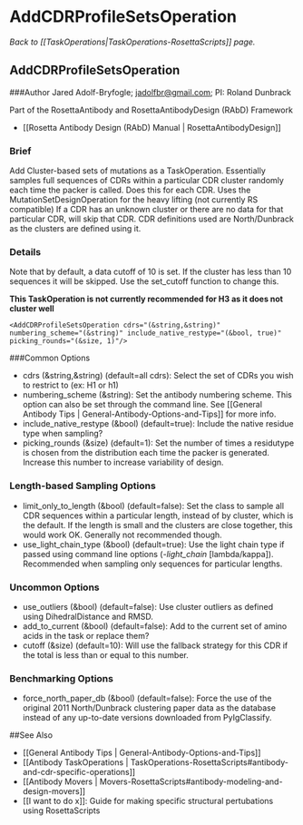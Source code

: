 # AddCDRProfileSetsOperation
*Back to [[TaskOperations|TaskOperations-RosettaScripts]] page.*
## AddCDRProfileSetsOperation

###Author
Jared Adolf-Bryfogle; jadolfbr@gmail.com; 
PI: Roland Dunbrack

Part of the RosettaAntibody and RosettaAntibodyDesign (RAbD) Framework
* [[Rosetta Antibody Design (RAbD) Manual | RosettaAntibodyDesign]]

### Brief
Add Cluster-based sets of mutations as a TaskOperation. Essentially samples full sequences of CDRs within a particular CDR cluster randomly each time the packer is called. Does this for each CDR. Uses the MutationSetDesignOperation for the heavy lifting (not currently RS compatible) If a CDR has an unknown cluster or there are no data for that particular CDR, will skip that CDR. CDR definitions used are North/Dunbrack as the clusters are defined using it.

### Details 

Note that by default, a data cutoff of 10 is set.  If the cluster has less than 10 sequences it will be skipped. Use the set_cutoff function to change this.

**This TaskOperation is not currently recommended for H3 as it does not cluster well**


```
<AddCDRProfileSetsOperation cdrs="(&string,&string)" numbering_scheme="(&string)" include_native_restype="(&bool, true)" picking_rounds="(&size, 1)"/>
```


###Common Options 

-   cdrs (&string,&string) (default=all cdrs):  Select the set of CDRs you wish to restrict to (ex: H1 or h1)
-   numbering_scheme (&string):  Set the antibody numbering scheme.  This option can also be set through the command line.  See [[General Antibody Tips | General-Antibody-Options-and-Tips]] for more info.
-   include_native_restype (&bool) (default=true):  Include the native residue type when sampling? 
-   picking_rounds (&size) (default=1): Set the number of times a residutype is chosen from the distribution each time the packer is generated.  Increase this number to increase variability of design.

### Length-based Sampling Options

-   limit_only_to_length (&bool) (default=false): Set the class to sample all CDR sequences within a particular length, instead of by cluster, which is the default.  If the length is small and the clusters are close together, this would work OK.  Generally not recommended though.
-   use_light_chain_type (&bool) (default=true): Use the light chain type if passed using command line options (_-light_chain_ [lambda/kappa]).  Recommended when sampling only sequences for particular lengths. 

### Uncommon Options
-   use_outliers (&bool) (default=false): Use cluster outliers as defined using DihedralDistance and RMSD.
-   add_to_current (&bool) (default=false): Add to the current set of amino acids in the task or replace them?
-   cutoff (&size) (default=10): Will use the fallback strategy for this CDR if the total is less than or equal to this number.

### Benchmarking Options
-   force_north_paper_db (&bool) (default=false): Force the use of the original 2011 North/Dunbrack clustering paper data as the database instead of any up-to-date versions downloaded from PyIgClassify. 

##See Also

* [[General Antibody Tips | General-Antibody-Options-and-Tips]]
* [[Antibody TaskOperations | TaskOperations-RosettaScripts#antibody-and-cdr-specific-operations]]
* [[Antibody Movers | Movers-RosettaScripts#antibody-modeling-and-design-movers]]
* [[I want to do x]]: Guide for making specific structural pertubations using RosettaScripts